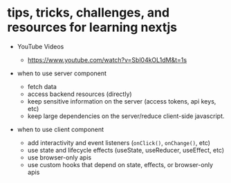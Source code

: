 # tips, tricks, challenges, and resources for learning nextjs

* YouTube Videos
    * <https://www.youtube.com/watch?v=Sbl04kOL1dM&t=1s>

* when to use server component
    * fetch data
    * access backend resources (directly)
    * keep sensitive information on the server (access tokens, api keys, etc)
    * keep large dependencies on the server/reduce client-side javascript.

* when to use client component
    * add interactivity and event listeners (`onClick()`, `onChange()`, etc)
    * use state and lifecycle effects (useState, useReducer, useEffect, etc)
    * use browser-only apis
    * use custom hooks that depend on state, effects, or browser-only apis